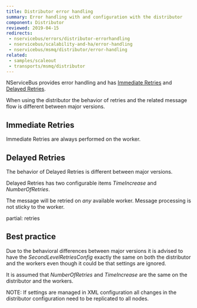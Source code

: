 ```yaml
---
title: Distributor error handling
summary: Error handling with and configuration with the distributor
component: Distributor
reviewed: 2019-04-15
redirects:
 - nservicebus/errors/distributor-errorhandling
 - nservicebus/scalability-and-ha/error-handling
 - nservicebus/msmq/distributor/error-handling
related:
 - samples/scaleout
 - transports/msmq/distributor
---
```


NServiceBus provides error handling and has [Immediate Retries](/nservicebus/recoverability/#immediate-retries) and [Delayed Retries](/nservicebus/recoverability/#delayed-retries).

When using the distributor the behavior of retries and the related message flow is different between major versions.


## Immediate Retries

Immediate Retries are always performed on the worker.


## Delayed Retries

The behavior of Delayed Retries is different between major versions.

Delayed Retries has two configurable items *TimeIncrease* and *NumberOfRetries*.

The message will be retried on *any* available worker. Message processing is not sticky to the worker.


partial: retries


## Best practice

Due to the behavioral differences between major versions it is advised to have the *SecondLevelRetriesConfig* exactly the same on both the distributor and the workers even though it could be that settings are ignored.

It is assumed that *NumberOfRetries* and *TimeIncrease* are the same on the distributor and the workers.

NOTE: If settings are managed in XML configuration all changes in the distributor configuration need to be replicated to all nodes.